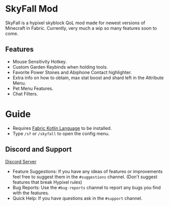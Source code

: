 # SkyFall Mod

SkyFall is a hypixel skyblock QoL mod made for newest versions of Minecraft in Fabric. Currently, very much a wip so many features soon to come.

## Features
- Mouse Sensitivity Hotkey.
- Custom Garden Keybinds when holding tools.
- Favorite Power Stones and Abiphone Contact highlighter.
- Extra info on how to obtain, max stat boost and shard left in the Attribute Menu.
- Pet Menu Features.
- Chat Filters.

# Guide
- Requires [Fabric Kotlin Language](https://modrinth.com/mod/fabric-language-kotlin) to be installed.
- Type `/sf` or `/skyfall` to open the config menu.


## Discord and Support
[Discord Server](https://discord.gg/qZ885qTvkx)

- Feature Suggestions: If you have any ideas of features or improvements feel free to suggest them in the `#suggestions` channel. (Don't suggest features that break Hypixel rules)
- Bug Reports: Use the `#bug-reports` channel to report any bugs you find with the features.
- Quick Help: If you have questions ask in the `#support` channel.
